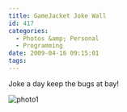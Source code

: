 ```yaml
---
title: GameJacket Joke Wall
id: 417
categories:
  - Photos &amp; Personal
  - Programming
date: 2009-04-16 09:15:01
tags:
---
```


Joke a day keep the bugs at bay!

![photo1](https://mikecann.co.uk/wp-content/uploads/2009/04/photo1.jpg "photo1")